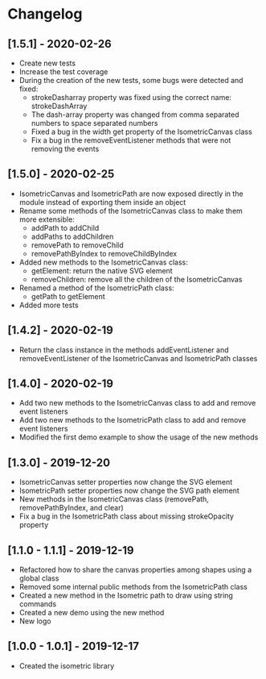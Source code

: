 # Changelog

## [1.5.1] - 2020-02-26

- Create new tests
- Increase the test coverage
- During the creation of the new tests, some bugs were detected and fixed:
    * strokeDasharray property was fixed using the correct name: strokeDashArray
    * The dash-array property was changed from comma separated numbers to space separated numbers
    * Fixed a bug in the width get property of the IsometricCanvas class
    * Fix a bug in the removeEventListener methods that were not removing the events

## [1.5.0] - 2020-02-25

- IsometricCanvas and IsometricPath are now exposed directly in the module instead of exporting them inside an object
- Rename some methods of the IsometricCanvas class to make them more extensible:
    * addPath to addChild
    * addPaths to addChildren
    * removePath to removeChild
    * removePathByIndex to removeChildByIndex
- Added new methods to the IsometricCanvas class:
    * getElement: return the native SVG element
    * removeChildren: remove all the children of the IsometricCanvas
- Renamed a method of the IsometricPath class:
    * getPath to getElement
- Added more tests

## [1.4.2] - 2020-02-19

- Return the class instance in the methods addEventListener and removeEventListener of the IsometricCanvas and IsometricPath classes

## [1.4.0] - 2020-02-19

- Add two new methods to the IsometricCanvas class to add and remove event listeners
- Add two new methods to the IsometricPath class to add and remove event listeners
- Modified the first demo example to show the usage of the new methods

## [1.3.0] - 2019-12-20

- IsometricCanvas setter properties now change the SVG element
- IsometricPath setter properties now change the SVG path element
- New methods in the IsometricCanvas class (removePath, removePathByIndex, and clear)
- Fix a bug in the IsometricPath class about missing strokeOpacity property

## [1.1.0 - 1.1.1] - 2019-12-19

- Refactored how to share the canvas properties among shapes using a global class
- Removed some internal public methods from the IsometricPath class
- Created a new method in the Isometric path to draw using string commands
- Created a new demo using the new method
- New logo

## [1.0.0 - 1.0.1] - 2019-12-17

- Created the isometric library
